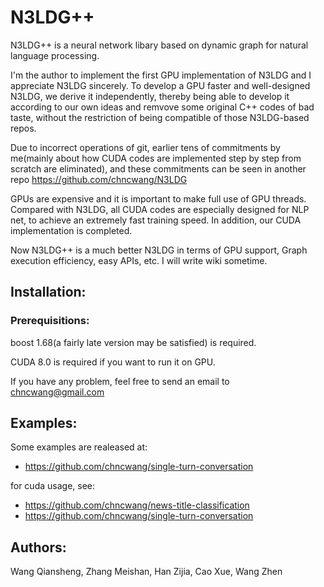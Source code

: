 N3LDG++
===========================
N3LDG++ is a neural network libary based on dynamic graph for natural language processing.

I'm the author to implement the first GPU implementation of N3LDG and I appreciate N3LDG sincerely. To develop a GPU faster and well-designed N3LDG, we derive it independently, thereby being able to develop it according to our own ideas and remvove some original C++ codes of bad taste, without the restriction of being compatible of those N3LDG-based repos.

Due to incorrect operations of git, earlier tens of commitments by me(mainly about how CUDA codes are implemented step by step from scratch are eliminated), and these commitments can be seen in another repo https://github.com/chncwang/N3LDG

GPUs are expensive and it is important to make full use of GPU threads. Compared with N3LDG, all CUDA codes are especially designed for NLP net, to achieve an extremely fast training speed. In addition, our CUDA implementation is completed.

Now N3LDG++ is a much better N3LDG in terms of GPU support, Graph execution efficiency, easy APIs, etc. I will write wiki sometime.

## Installation:
### Prerequisitions:

boost 1.68(a fairly late version may be satisfied) is required.

CUDA 8.0 is required if you want to run it on GPU.

If you have any problem, feel free to send an email to chncwang@gmail.com

## Examples:
Some examples are realeased at:
* https://github.com/chncwang/single-turn-conversation

for cuda usage, see:
* https://github.com/chncwang/news-title-classification
* https://github.com/chncwang/single-turn-conversation

## Authors:
Wang Qiansheng, Zhang Meishan, Han Zijia, Cao Xue, Wang Zhen
